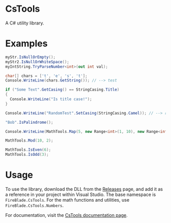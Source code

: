 # CsTools
A C# utility library.

# Examples
```cs
myStr.IsNullOrEmpty();
myStr2.IsNullOrWhiteSpace();
myIntString.TryParseNumber<int>(out int val);

char[] chars = ['t', 'e', 's', 't'];
Console.WriteLine(chars.GetString()); // --> test

if ("Some Text".GetCasing() == StringCasing.Title)
{
  Console.WriteLine("Is title case!");
}

Console.WriteLine("RandomTest".SetCasing(StringCasing.Camel)); // --> randomTest

"Bob".IsPalindrome();

Console.WriteLine(MathTools.Map(5, new Range<int>(1, 10), new Range<int>(11, 20))); // --> 15

MathTools.Mod(10, 2);

MathTools.IsEven(6);
MathTools.IsOdd(3);
```

# Usage
To use the library, download the DLL from the [Releases](https://github.com/FireBlade211/CsTools/releases) page, and add it as a reference in your project within Visual Studio.
The base namespace is `FireBlade.CsTools`. For the math functions and utilities, use `FireBlade.CsTools.Numbers`.

For documentation, visit the [CsTools documentation page](https://fireblade211.github.io/CsTools/).
